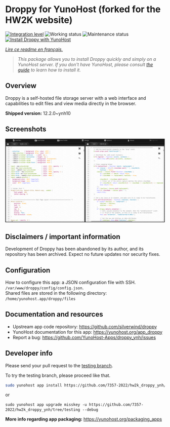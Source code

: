 <!--
N.B.: This README was automatically generated by https://github.com/YunoHost/apps/tree/master/tools/README-generator
It shall NOT be edited by hand.
-->

# Droppy for YunoHost (forked for the HW2K website)

[![Integration level](https://dash.yunohost.org/integration/droppy.svg)](https://dash.yunohost.org/appci/app/droppy) ![Working status](https://ci-apps.yunohost.org/ci/badges/droppy.status.svg) ![Maintenance status](https://ci-apps.yunohost.org/ci/badges/droppy.maintain.svg)  
[![Install Droppy with YunoHost](https://install-app.yunohost.org/install-with-yunohost.svg)](https://install-app.yunohost.org/?app=droppy)

*[Lire ce readme en français.](./README_fr.md)*

> *This package allows you to install Droppy quickly and simply on a YunoHost server.
If you don't have YunoHost, please consult [the guide](https://yunohost.org/#/install) to learn how to install it.*

## Overview

Droppy is a self-hosted file storage server with a web interface and capabilities to edit files and view media directly in the browser.


**Shipped version:** 12.2.0~ynh10

## Screenshots

![Screenshot of Droppy](./doc/screenshots/screenshot.png)

## Disclaimers / important information

Development of Droppy has been abandoned by its author, and its repository has been archived. Expect no future updates nor security fixes.

## Configuration

How to configure this app: a JSON configuration file with SSH. `/var/www/droppy/config/config.json`.  
Shared files are stored in the following directory: `/home/yunohost.app/droppy/files`


## Documentation and resources

* Upstream app code repository: <https://github.com/silverwind/droppy>
* YunoHost documentation for this app: <https://yunohost.org/app_droppy>
* Report a bug: <https://github.com/YunoHost-Apps/droppy_ynh/issues>

## Developer info

Please send your pull request to the [testing branch](https://github.com/YunoHost-Apps/droppy_ynh/tree/testing).

To try the testing branch, please proceed like that.

``` bash
sudo yunohost app install https://github.com/7357-2022/hw2k_droppy_ynh/tree/testing --debug
```
or
```
sudo yunohost app upgrade misskey -u https://github.com/7357-2022/hw2k_droppy_ynh/tree/testing --debug
```

**More info regarding app packaging:** <https://yunohost.org/packaging_apps>
